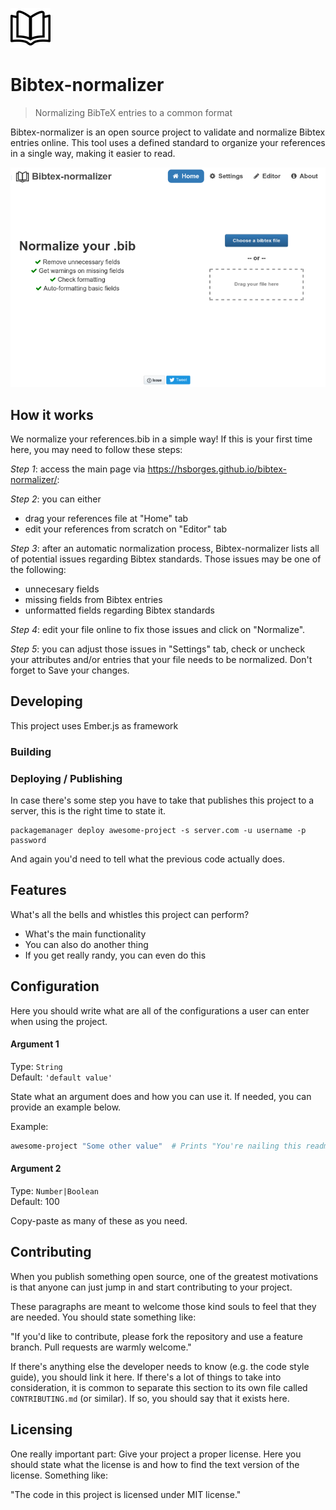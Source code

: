 ![Bibtex-normalizer](public/assets/images/book.png)

# Bibtex-normalizer
> Normalizing BibTeX entries to a common format

Bibtex-normalizer is an open source project to validate and normalize Bibtex entries online.
This tool uses a defined standard to organize your references in a single way, making it
easier to read.

![Main page](public/assets/images/homepage.png)

## How it works

We normalize your references.bib in a simple way! If this is your first time here, you may need to follow these steps:

*Step 1*: access the main page via https://hsborges.github.io/bibtex-normalizer/:

*Step 2*: you can either

* drag your references file at "Home" tab
* edit your references from scratch on "Editor" tab

*Step 3*: after an automatic normalization process, Bibtex-normalizer lists all of potential issues regarding Bibtex standards. Those issues may be one of the following:

* unnecesary fields
* missing fields from Bibtex entries
* unformatted fields regarding Bibtex standards

*Step 4*: edit your file online to fix those issues and click on "Normalize".

*Step 5*: you can adjust those issues in "Settings" tab, check or uncheck your attributes and/or entries that your file needs to be normalized. Don't forget to Save your changes.

## Developing

This project uses Ember.js as framework

### Building



### Deploying / Publishing

In case there's some step you have to take that publishes this project to a
server, this is the right time to state it.

```shell
packagemanager deploy awesome-project -s server.com -u username -p password
```

And again you'd need to tell what the previous code actually does.

## Features

What's all the bells and whistles this project can perform?
* What's the main functionality
* You can also do another thing
* If you get really randy, you can even do this

## Configuration

Here you should write what are all of the configurations a user can enter when
using the project.

#### Argument 1
Type: `String`  
Default: `'default value'`

State what an argument does and how you can use it. If needed, you can provide
an example below.

Example:
```bash
awesome-project "Some other value"  # Prints "You're nailing this readme!"
```

#### Argument 2
Type: `Number|Boolean`  
Default: 100

Copy-paste as many of these as you need.

## Contributing

When you publish something open source, one of the greatest motivations is that
anyone can just jump in and start contributing to your project.

These paragraphs are meant to welcome those kind souls to feel that they are
needed. You should state something like:

"If you'd like to contribute, please fork the repository and use a feature
branch. Pull requests are warmly welcome."

If there's anything else the developer needs to know (e.g. the code style
guide), you should link it here. If there's a lot of things to take into
consideration, it is common to separate this section to its own file called
`CONTRIBUTING.md` (or similar). If so, you should say that it exists here.

## Licensing

One really important part: Give your project a proper license. Here you should
state what the license is and how to find the text version of the license.
Something like:

"The code in this project is licensed under MIT license."
